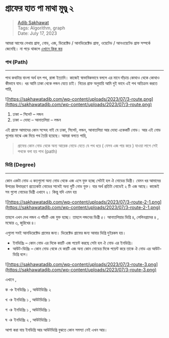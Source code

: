 # গ্রাফের হাত পা মাথা মুণ্ডু ২

> [Adib Sakhawat](https://sakhawatadib.com)<br>
>Tags: Algorithm, graph <br>
>Date: July 17, 2023 

আমরা আগের লেখায় গ্রাফ, নোড, এজ, ডিরেক্টেড / আনডিরেক্টেড গ্রাফ, ওয়েটেড / আনওয়েটেড গ্রাফ সম্পর্কে জেনেছি। না পড়ে থাকলে [এখানে ক্লিক কর](https://sakhawatadib.com/algo/graph/1015/)

### **পাথ (Path)**

---

পাথ কথাটার বাংলা অর্থ হল পথ, রাস্তা ইত্যাদি। কাজেই স্বাভাবিকভাবে বললে এর মানে দাঁড়ায় কোথাও থেকে কোথাও কীভাবে যাব। ধর আমি ঢাকা থেকে লন্ডন যেতে চাই। নিচের গ্রাফ অনুযায়ি আমি দুই ভাবে এই পথ অতিক্রম করতে পারি,

![https://sakhawatadib.com/wp-content/uploads/2023/07/3-route.png](https://sakhawatadib.com/wp-content/uploads/2023/07/3-route.png)

1. ঢাকা – সিলেট – লন্ডন
2. ঢাকা – দোহা – আনাতলিয়া – লন্ডন

এই গ্রাফে আমাদের কোন সন্দেহ নাই যে ঢাকা, সিলেট, লন্ডন, আনাতলিয়া আর দোহা একেকটি নোড। আর এই নোড গুলোর মাঝে এজ দিয়ে পথ তৈরি হয়েছে। আমরা বলতে পারি,

> গ্রাফের কোন নোড থেকে অন্য আরেক নোডে যেতে যে পথ ধরে ( যেসব এজ পার করে ) যাওয়া লাগে সেই পথকে বলা হয় পাথ (path)
> 

### **ডিগ্রি (Degree)**

---

কোন একটা নোড এ কতগুলো অন্য নোড থেকে এজ এসে যুক্ত হচ্ছে সেটাই হল ঐ নোডের ডিগ্রী। যেমন ধর আমাদের উপরের উদাহরণে প্রত্যেকটা নোডের সাথেই অন্য দুটি নোড যুক্ত। যার অর্থ প্রতিটা নোডেই ২ টি এজ আছে। কাজেই সব গুলো নোডের ডিগ্রী এখানে ২। কিন্তু যদি এমন হয়

![https://sakhawatadib.com/wp-content/uploads/2023/07/3-route-2-1.png](https://sakhawatadib.com/wp-content/uploads/2023/07/3-route-2-1.png)

তাহলে এখন দেখ লন্ডন এ পাঁচটি এজ যুক্ত হচ্ছে। তাহলে লন্ডনের ডিগ্রী ৫। আনাতলিয়ার ডিগ্রি ৪, লেলিনগ্রাদের ৪ , মস্কোর ৩, জুরিখের ৪।

এগুলো সবই আনডিরেক্টেড গ্রাফের জন্য। ডিরেক্টেড গ্রাফের জন্য আবার ডিগ্রি দুইরকম হয়।

- ইনডিগ্রিঃ – কোন নোড এর দিকে কয়টি এজ পয়েন্ট করছে সেটা হল ঐ নোড এর ইনডিগ্রি।
- আউট-ডিগ্রিঃ – কোন নোড থেকে যে কয়টি এজ অন্য কোন নোডের দিকে পয়েন্ট করে তাকে ঐ নোড এর আউট-ডিগ্রি বলে।

![https://sakhawatadib.com/wp-content/uploads/2023/07/3-route-3.png](https://sakhawatadib.com/wp-content/uploads/2023/07/3-route-3.png)

এখানে ,

ক -> ইনডিগ্রিঃ ১ , আউটডিগ্রিঃ ২

খ -> ইনডিগ্রিঃ ১ , আউটডিগ্রিঃ ১

গ -> ইনডিগ্রিঃ ১ , আউটডিগ্রিঃ ১

ঘ -> ইনডিগ্রিঃ ২ , আউটডিগ্রিঃ ১

আশা করা যায় ইনডিগ্রি আর আউটডিগ্রি বুঝতে কোন সমস্যা নেই এখন আর।